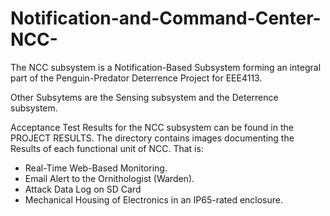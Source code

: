 # Notification-and-Command-Center-NCC-
The NCC subsystem is a Notification-Based Subsystem forming an integral part of the Penguin-Predator Deterrence Project for EEE4113.

Other Subsytems are the Sensing subsystem and the Deterrence subsystem.


Acceptance Test Results for the NCC subsystem can be found in the PROJECT RESULTS.  The directory contains images documenting the Results of each functional unit of NCC. That is:
 - Real-Time Web-Based Monitoring.
 - Email Alert to the Ornithologist (Warden).
 - Attack Data Log on SD Card
 - Mechanical Housing of Electronics in an IP65-rated enclosure.
